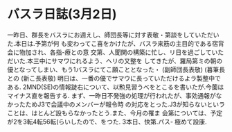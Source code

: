 # バスラ日誌(3月2日)

一昨日、群長をバスラにお週えし、師団長等に対す表敬・第談をしていただいた.本日は.予第が何
も変わってこ喜をかけたが、バスラ来筋の主目的である宿背会に物加され、各指-療との意
交第、人聞関の構築に忙し、リ日を過ごしていただいた.本三中にサマワにれるよう、ヘリの又整を
してきたが、羅局第ミの朝の優となってしまい、もう1バスラにてこ願こととなった・
(副師団長表敬)
(暮筆長との
(新こ長表敬)
明日は、一番の優でサマウに長っていただけるよラ製整中である.
2MND(SE)の情報跿右について、以勲見習うべをとこるを書いたが.今薗はマイナス直を報告する.
まず、一昨日不発強の処理が行われたが、事効通報がなかったためJ3で会議中のメンバーが報令時
の対応をとった.J3が知らないといラことは、はとんど設もらなかったとう.また、今月の罹ま
会第については、予定が2を3転4転56転(らいしたので、をつた.
3本日、快第.パス-
極めて設康.
